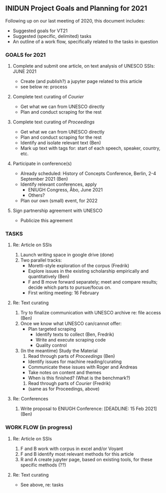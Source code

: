 ## INIDUN Project Goals and Planning for 2021

Following up on our last meeting of 2020, this document includes:

* Suggested goals for VT21
* Suggested (specific, delimited) tasks
* An outline of a work flow, specifically related to the tasks in question

### GOALS for 2021

1. Complete and submit one article, on text analysis of UNESCO SSIs: JUNE 2021
   * Create (and publish?) a jupyter page related to this article
   * see below re: process  

1. Complete text curating of _Courier_
   * Get what we can from UNESCO directly
   * Plan and conduct scraping for the rest
   
1. Complete text curating of _Proceedings_ 
   * Get what we can from UNESCO directly
   * Plan and conduct scraping for the rest
   * Identify and isolate relevant text (Ben)
   * Mark up text with tags for: start of each speech, speaker, country, etc.
  
1. Participate in conference(s)
   - Already scheduled: History of Concepts Conference, Berlin, 2-4 September 2021 (Ben)
   - Identify relevant conferences, apply
     - ENIUGH Congress, Åbo, June 2021
     - Others?
   - Plan our own (small) event, for 2022

1. Sign partnership agreement with UNESCO
   - Publicize this agreement

### TASKS

1. Re: Article on SSIs
   1. Launch writing space in google drive (done)
   1. Two parallel tracks:
      * Moretti-style exploration of the corpus (Fredrik)
      * Explore issues in the existing scholarship empirically and quantitatively (Ben)
      * F and B move forward separately; meet and compare results; decide which parts to pursue/focus on.
      * First writing meeting: 16 February
   
1. Re: Text curating
   1. Try to finalize communication with UNESCO archive re: file access (Ben)
   1. Once we know what UNESCO can/cannot offer: 
      * Plan targeted scraping
        * Identify texts to collect (Ben, Fredrik)
        * Write and execute scraping code
        * Quality control
   1. (In the meantime) Study the Material
      1. Read through parts of _Proceedings_ (Ben)
        * Identify issues for machine reading/curating
        * Communicate these issues with Roger and Andreas
        * Take notes on content and themes 
        * When is this finished? (What is the benchmark?)
      1. Read through parts of _Courier_ (Fredrik)
        * (same as for Proceedings, above)
      
1. Re: Conferences
   1. Write proposal to ENIUGH Conference: [DEADLINE: 15 Feb 2021] (Ben)

### WORK FLOW (in progress)

1. Re: Article on SSIs
   1. F and B work with corpus in excel and/or Voyant
   1. F and B identify most relevant methods for this article
   1. R and A create jupyter page, based on existing tools, for these specific methods (??) 

1. Re: Text curating
   * See above, re: tasks

